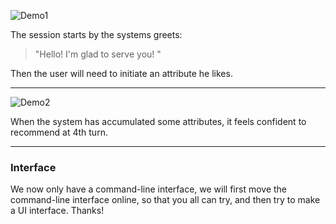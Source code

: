 ![Demo1](https://ear-conv-rec.github.io/demo-1.png)



The session starts by the systems greets:

> "Hello!  I'm glad to serve you! "

Then the user will need to initiate an attribute he likes.

---

![Demo2](https://ear-conv-rec.github.io/demo-2.png)

When the system has accumulated some attributes, it feels confident to recommend at 4th turn.

---

### Interface

We now only have a command-line interface, we will first move the command-line interface online, so that you all can try, and then try to make a UI interface. Thanks!

